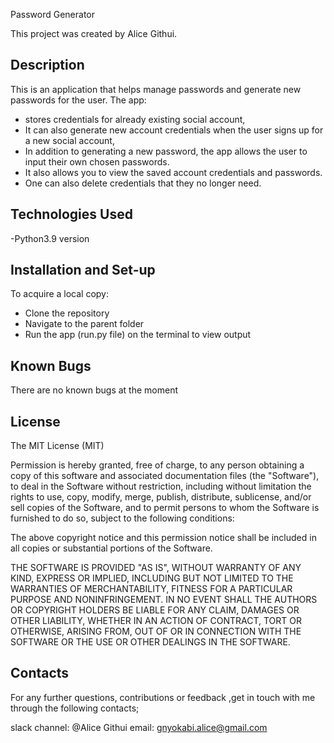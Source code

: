Password Generator

This project was created by Alice Githui.

## Description
This is an application that helps manage passwords and generate new passwords for the user. The app:

 - stores credentials for already existing social account,
 - It can also generate new account credentials when the user signs up for a new social account,
 - In addition to generating a new password, the app allows the user to input their own chosen passwords. 
 - It also allows you to view the saved account credentials and passwords. 
 - One can also delete credentials that they no longer need.

## Technologies Used

-Python3.9 version

## Installation and Set-up

To acquire a local copy:

- Clone the repository
- Navigate to the parent folder
- Run the app (run.py file) on the terminal to view output

## Known Bugs
There are no known bugs at the moment

## License

The MIT License (MIT)

Permission is hereby granted, free of charge, to any person obtaining a copy of this software and associated documentation files (the "Software"), to deal in the Software without restriction, including without limitation the rights to use, copy, modify, merge, publish, distribute, sublicense, and/or sell copies of the Software, and to permit persons to whom the Software is furnished to do so, subject to the following conditions:

The above copyright notice and this permission notice shall be included in all copies or substantial portions of the Software.

THE SOFTWARE IS PROVIDED "AS IS", WITHOUT WARRANTY OF ANY KIND, EXPRESS OR IMPLIED, INCLUDING BUT NOT LIMITED TO THE WARRANTIES OF MERCHANTABILITY, FITNESS FOR A PARTICULAR PURPOSE AND NONINFRINGEMENT. IN NO EVENT SHALL THE AUTHORS OR COPYRIGHT HOLDERS BE LIABLE FOR ANY CLAIM, DAMAGES OR OTHER LIABILITY, WHETHER IN AN ACTION OF CONTRACT, TORT OR OTHERWISE, ARISING FROM, OUT OF OR IN CONNECTION WITH THE SOFTWARE OR THE USE OR OTHER DEALINGS IN THE SOFTWARE.

## Contacts

For any further questions, contributions or feedback ,get in touch with me through the following contacts;

slack channel: @Alice Githui
email: gnyokabi.alice@gmail.com

